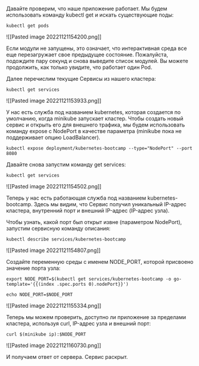 
Давайте проверим, что наше приложение работает. Мы будем использовать команду kubectl get и искать существующие поды:

	kubectl get pods

![[Pasted image 20221121154200.png]]

Если модули не запущены, это означает, что интерактивная среда все еще перезагружает свое предыдущее состояние. Пожалуйста, подождите пару секунд и снова выведите список модулей. Вы можете продолжить, как только увидите, что работает один Pod.

Далее перечислим текущие Сервисы из нашего кластера:

	kubectl get services

![[Pasted image 20221121153933.png]]

У нас есть служба под названием kubernetes, которая создается по умолчанию, когда minikube запускает кластер. Чтобы создать новый сервис и открыть его для внешнего трафика, мы будем использовать команду expose с NodePort в качестве параметра (minikube пока не поддерживает опцию LoadBalancer).

	kubectl expose deployment/kubernetes-bootcamp --type="NodePort" --port 8080

Давайте снова запустим команду get services:

	kubectl get services

![[Pasted image 20221121154502.png]]

Теперь у нас есть работающая служба под названием kubernetes-bootcamp. Здесь мы видим, что Сервис получил уникальный IP-адрес кластера, внутренний порт и внешний IP-адрес (IP-адрес узла).

Чтобы узнать, какой порт был открыт извне (параметром NodePort), запустим сервисную команду описания:

	kubectl describe services/kubernetes-bootcamp

![[Pasted image 20221121154807.png]]

Создайте переменную среды с именем NODE_PORT, которой присвоено значение порта узла:

	export NODE_PORT=$(kubectl get services/kubernetes-bootcamp -o go-template='{{(index .spec.ports 0).nodePort}}')
	
	echo NODE_PORT=$NODE_PORT

![[Pasted image 20221121155334.png]]

Теперь мы можем проверить, доступно ли приложение за пределами кластера, используя curl, IP-адрес узла и внешний порт:

	curl $(minikube ip):$NODE_PORT

![[Pasted image 20221121160730.png]]

И получаем ответ от сервера. Сервис раскрыт.


